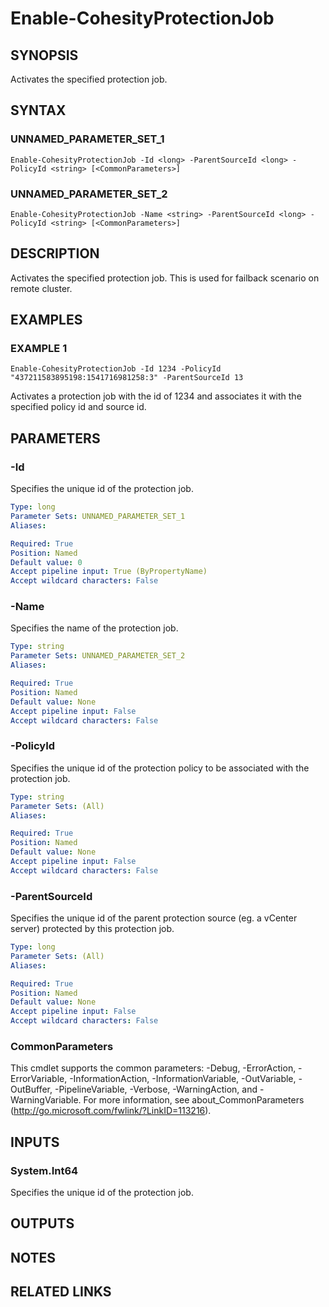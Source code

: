 # Enable-CohesityProtectionJob

## SYNOPSIS
Activates the specified protection job.

## SYNTAX

### UNNAMED_PARAMETER_SET_1
```
Enable-CohesityProtectionJob -Id <long> -ParentSourceId <long> -PolicyId <string> [<CommonParameters>]
```

### UNNAMED_PARAMETER_SET_2
```
Enable-CohesityProtectionJob -Name <string> -ParentSourceId <long> -PolicyId <string> [<CommonParameters>]
```

## DESCRIPTION
Activates the specified protection job.
This is used for failback scenario on remote cluster.

## EXAMPLES

### EXAMPLE 1
```
Enable-CohesityProtectionJob -Id 1234 -PolicyId "437211583895198:1541716981258:3" -ParentSourceId 13
```

Activates a protection job with the id of 1234 and associates it with the specified policy id and source id.

## PARAMETERS

### -Id
Specifies the unique id of the protection job.

```yaml
Type: long
Parameter Sets: UNNAMED_PARAMETER_SET_1
Aliases:

Required: True
Position: Named
Default value: 0
Accept pipeline input: True (ByPropertyName)
Accept wildcard characters: False
```

### -Name
Specifies the name of the protection job.

```yaml
Type: string
Parameter Sets: UNNAMED_PARAMETER_SET_2
Aliases:

Required: True
Position: Named
Default value: None
Accept pipeline input: False
Accept wildcard characters: False
```

### -PolicyId
Specifies the unique id of the protection policy to be associated with the protection job.

```yaml
Type: string
Parameter Sets: (All)
Aliases:

Required: True
Position: Named
Default value: None
Accept pipeline input: False
Accept wildcard characters: False
```

### -ParentSourceId
Specifies the unique id of the parent protection source (eg.
a vCenter server) protected by this protection job.

```yaml
Type: long
Parameter Sets: (All)
Aliases:

Required: True
Position: Named
Default value: None
Accept pipeline input: False
Accept wildcard characters: False
```

### CommonParameters
This cmdlet supports the common parameters: -Debug, -ErrorAction, -ErrorVariable, -InformationAction, -InformationVariable, -OutVariable, -OutBuffer, -PipelineVariable, -Verbose, -WarningAction, and -WarningVariable.
For more information, see about_CommonParameters (http://go.microsoft.com/fwlink/?LinkID=113216).

## INPUTS

### System.Int64
Specifies the unique id of the protection job.

## OUTPUTS

## NOTES

## RELATED LINKS
